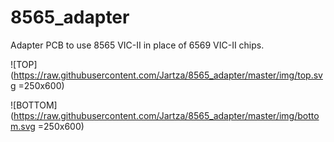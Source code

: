 # 8565_adapter
Adapter PCB to use 8565 VIC-II in place of 6569 VIC-II chips.

![TOP](https://raw.githubusercontent.com/Jartza/8565_adapter/master/img/top.svg =250x600)

![BOTTOM](https://raw.githubusercontent.com/Jartza/8565_adapter/master/img/bottom.svg =250x600)
